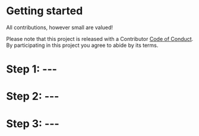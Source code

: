 # Getting started
All contributions, however small are valued!

Please note that this project is released with a Contributor [Code of Conduct](code-of-conduct.md). By participating in this project you agree to abide by its terms.

# Step 1: ---

# Step 2: ---

# Step 3: ---